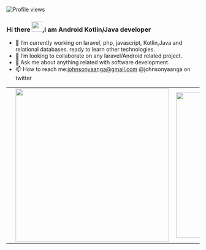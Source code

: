 


![Profile views](https://gpvc.arturio.dev/johnsonnyaanga)
### Hi there <img src="https://user-images.githubusercontent.com/5679180/79618120-0daffb80-80be-11ea-819e-d2b0fa904d07.gif" width="27px">,I am <b>Android Kotlin/Java</b> developer


- 🔭 I’m currently working on laravel, php, javascript, Kotlin,Java and relational databases. ready to learn other technologies. 
- 👯 I’m looking to collaborate on any laravel/Android related project.
- 💬 Ask me about  anything related with software development.
- 📫 How to reach me:johnsonyaanga@gmail.com  @johnsonyaanga on twitter

<center>
  <table>
  <tr>
      <td>
        <td>
          <img width="400px" align="left" src="https://github-readme-stats.vercel.app/api?username=johnsonnyaanga&count_private=true&show_icons=true&theme=dark&layout=compact"/>
       </td>
    <td>
      <img width="380px" align="left" src="https://github-readme-stats.vercel.app/api/wakatime?username=johnsonnyaanga&show_icons=true&theme=dark&layout=compact" />
    </td>

  </tr>   
</table>
</center>




